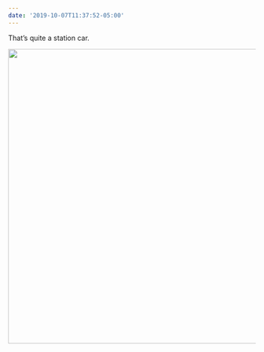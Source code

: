 ```yaml
---
date: '2019-10-07T11:37:52-05:00'
---
```

That’s quite a station car.

<img src="/posts/uploads/2019/cd49bf5e51.jpg" width="600" height="600" alt="" />
